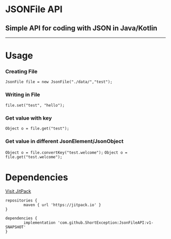 # JSONFile API

## Simple API for coding with JSON in Java/Kotlin

-----

# Usage

### Creating File

``JsonFile file = new JsonFile("./data/","test");``

### Writing in File

``file.set("test", "hello");``

### Get value with key

``Object o = file.get("test");``

### Get value in different JsonElement/JsonObject

``Object o = file.convertKey("test.welcome");``
``Object o = file.get("test.welcome");``

# Dependencies
[Visit JitPack](https://jitpack.io/#ShortException/JsonFileAPI/v1-SNAPSHOT)

    repositories {
            maven { url 'https://jitpack.io' }
    }

	dependencies {
	        implementation 'com.github.ShortException:JsonFileAPI:v1-SNAPSHOT'
	}

